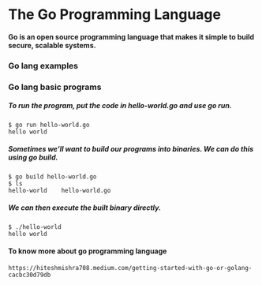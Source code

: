 # The Go Programming Language

#### Go is an open source programming language that makes it simple to build secure, scalable systems.

### Go lang examples
### Go lang basic programs

##### To run the program, put the code in hello-world.go and use go run.

    $ go run hello-world.go
    hello world

##### Sometimes we'll want to build our programs into binaries. We can do this using go build.

    $ go build hello-world.go
    $ ls
    hello-world    hello-world.go

##### We can then execute the built binary directly.

    $ ./hello-world
    hello world

#### To know more about go programming language

    https://hiteshmishra708.medium.com/getting-started-with-go-or-golang-cacbc30d79db